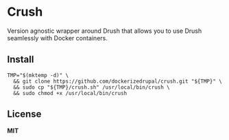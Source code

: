 # Crush

Version agnostic wrapper around Drush that allows you to use Drush seamlessly 
with Docker containers.

## Install

    TMP="$(mktemp -d)" \
      && git clone https://github.com/dockerizedrupal/crush.git "${TMP}" \
      && sudo cp "${TMP}/crush.sh" /usr/local/bin/crush \
      && sudo chmod +x /usr/local/bin/crush
  
## License

**MIT**
